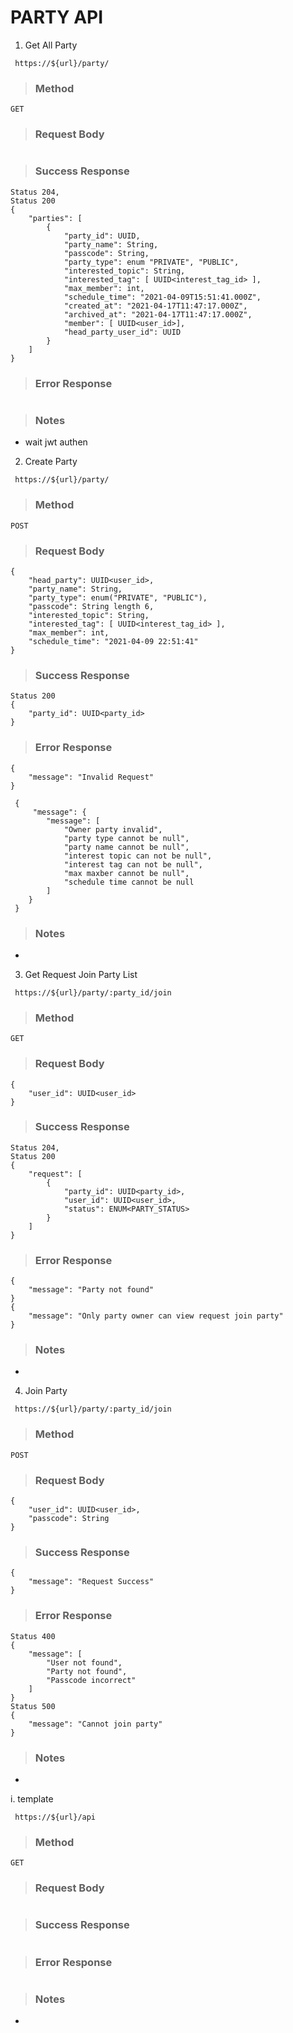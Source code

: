 # PARTY API

1. Get All Party

` https://${url}/party/`

> ### Method

    GET

> ### Request Body

```

```

> ### Success Response

```
Status 204,
Status 200
{
    "parties": [
        {
            "party_id": UUID,
            "party_name": String,
            "passcode": String,
            "party_type": enum "PRIVATE", "PUBLIC",
            "interested_topic": String,
            "interested_tag": [ UUID<interest_tag_id> ],
            "max_member": int,
            "schedule_time": "2021-04-09T15:51:41.000Z",
            "created_at": "2021-04-17T11:47:17.000Z",
            "archived_at": "2021-04-17T11:47:17.000Z",
            "member": [ UUID<user_id>],
            "head_party_user_id": UUID
        }
    ]
}
```

> ### Error Response

```

```

> ### Notes

- wait jwt authen


2. Create Party

` https://${url}/party/`

> ### Method

    POST

> ### Request Body

```
{
    "head_party": UUID<user_id>,
    "party_name": String,
    "party_type": enum("PRIVATE", "PUBLIC"),
    "passcode": String length 6,
    "interested_topic": String,
    "interested_tag": [ UUID<interest_tag_id> ],
    "max_member": int,
    "schedule_time": "2021-04-09 22:51:41"
}
```

> ### Success Response

```
Status 200
{
    "party_id": UUID<party_id>
}
```

> ### Error Response

```
{
    "message": "Invalid Request"
}

 {
     "message": {
        "message": [
            "Owner party invalid",
            "party type cannot be null",
            "party name cannot be null",
            "interest topic can not be null",
            "interest tag can not be null",
            "max maxber cannot be null",
            "schedule time cannot be null
        ]
    }
 }
```

> ### Notes

-

3. Get Request Join Party List

` https://${url}/party/:party_id/join`

> ### Method

    GET

> ### Request Body

```
{
    "user_id": UUID<user_id>
}
```

> ### Success Response

```
Status 204,
Status 200
{
    "request": [
        {
            "party_id": UUID<party_id>,
            "user_id": UUID<user_id>,
            "status": ENUM<PARTY_STATUS>
        }
    ]
}
```

> ### Error Response

```
{
    "message": "Party not found"
}
{
    "message": "Only party owner can view request join party"
}
```

> ### Notes

-

4. Join Party

` https://${url}/party/:party_id/join`

> ### Method

    POST

> ### Request Body

```
{
    "user_id": UUID<user_id>,
    "passcode": String
}
```

> ### Success Response

```
{
    "message": "Request Success"
}
```

> ### Error Response

```
Status 400
{
    "message": [
        "User not found",
        "Party not found",
        "Passcode incorrect"
    ]
}
Status 500
{
    "message": "Cannot join party"
}
```

> ### Notes

-

i. template

` https://${url}/api`

> ### Method

    GET

> ### Request Body

```

```

> ### Success Response

```

```

> ### Error Response

```

```

> ### Notes

-
